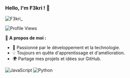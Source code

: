 ### Hello, I'm **F3kri** ! 👋

![F3kri_](https://img.shields.io/badge/F3kri_-35b401)

![Profile Views](https://komarev.com/ghpvc/?username=VotreNomUtilisateur&color=blueviolet)

🚀 **A propos de moi :**
- 🎯 Passionné par le développement et la technologie.
- 💡 Toujours en quête d'apprentissage et d'amélioration.
- 🌍 Partage mes projets et idées sur GitHub.

                
![JavaScript](https://img.shields.io/badge/JavaScript-F7DF1E?style=for-the-badge&logo=javascript&logoColor=black)
![Python](https://img.shields.io/badge/Python-3776AB?style=for-the-badge&logo=python&logoColor=white)
